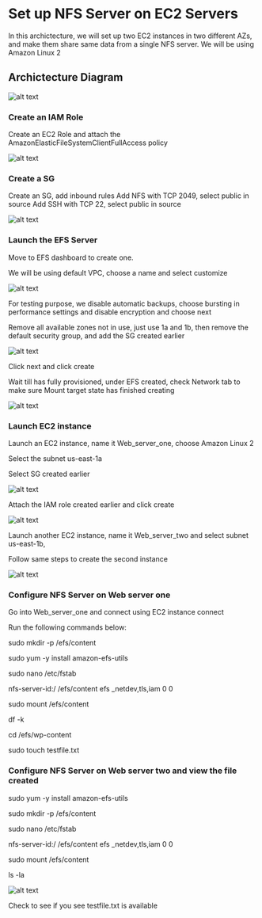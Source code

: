 # Set up NFS Server on EC2 Servers

In this archictecture, we will set up two EC2 instances in two different AZs, and make them share same data from a single NFS server. We will be using Amazon Linux 2


## Archictecture Diagram
![alt text](https://adetunjiaramide.s3.amazonaws.com/images/aws/EC2_NFS.png)

### Create an IAM Role
Create an EC2 Role and attach the AmazonElasticFileSystemClientFullAccess policy

![alt text](https://adetunjiaramide.s3.amazonaws.com/images/aws/iam_role.png)


### Create a SG
Create an SG, add inbound rules
Add NFS with TCP 2049, select public in source
Add SSH with TCP 22, select public in source

![alt text](https://adetunjiaramide.s3.amazonaws.com/images/aws/sg.png)


### Launch the EFS Server

Move to EFS dashboard to create one.

We will be using default VPC, choose a name and select customize

![alt text](https://adetunjiaramide.s3.amazonaws.com/images/aws/nfs_two.png)

For testing purpose, we disable automatic backups, choose bursting in performance settings and disable encryption and choose next

Remove all available zones not in use, just use 1a and 1b, then remove the default security group, and add the SG created earlier

![alt text](https://adetunjiaramide.s3.amazonaws.com/images/aws/nfs_three.png)

Click next and click create

Wait till has fully provisioned, under EFS created, check Network tab to make sure Mount target state has finished creating

![alt text](https://adetunjiaramide.s3.amazonaws.com/images/aws/nfs_four.png)



### Launch EC2 instance

Launch an EC2 instance, name it Web_server_one, choose Amazon Linux 2

Select the subnet us-east-1a

Select SG created earlier

![alt text](https://adetunjiaramide.s3.amazonaws.com/images/aws/instance_one.png)

Attach the IAM role created earlier and click create

![alt text](https://adetunjiaramide.s3.amazonaws.com/images/aws/instance_three.png)

Launch another EC2 instance, name it Web_server_two and select subnet us-east-1b,

Follow same steps to create the second instance

![alt text](https://adetunjiaramide.s3.amazonaws.com/images/aws/instances.png)


### Configure NFS Server on Web server one

Go into Web_server_one and connect using EC2 instance connect

Run the following commands below: 

sudo mkdir -p /efs/content

sudo yum -y install amazon-efs-utils 

sudo nano /etc/fstab 

nfs-server-id:/ /efs/content efs _netdev,tls,iam 0 0  

sudo mount /efs/content

df -k

cd /efs/wp-content

sudo touch testfile.txt 

### Configure NFS Server on Web server two and view the file created

sudo yum -y install amazon-efs-utils

sudo mkdir -p /efs/content

sudo nano /etc/fstab

nfs-server-id:/ /efs/content efs _netdev,tls,iam 0 0 

sudo mount /efs/content

ls -la

![alt text](https://adetunjiaramide.s3.amazonaws.com/images/aws/linux_three.png)

Check to see if you see testfile.txt is available





